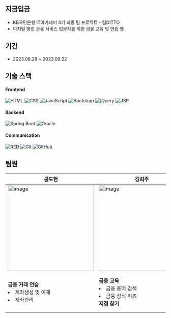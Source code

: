 ## 지금입금
- KB국민은행 IT아카데미 4기 최종 팀 프로젝트 - 팀DITTO
- 디지털 뱅킹 금융 서비스 입문자를 위한 금융 교육 및 연습 웹
## 기간
- 2023.08.28 ~ 2023.09.22
## 기술 스택
#### Frontend
<p>
  <img alt="HTML" src="https://img.shields.io/badge/HTML-E34F26.svg?&style=for-the-badge&logo=HTML5&logoColor=white"/>
  <img alt="CSS" src="https://img.shields.io/badge/CSS-1572B6.svg?&style=for-the-badge&logo=CSS3&logoColor=white"/>
  <img alt="JavaScript" src="https://img.shields.io/badge/JAVASCRIPT-F7DF1E.svg?&style=for-the-badge&logo=JavaScript&logoColor=white"/>
  <img alt="Bootstrap" src="https://img.shields.io/badge/BOOTSTRAP-7952B3.svg?&style=for-the-badge&logo=Bootstrap&logoColor=white"/>
  <img alt="jQuery" src="https://img.shields.io/badge/JQUERY-0769AD.svg?&style=for-the-badge&logo=jQuery&logoColor=white"/>
  <img alt="JSP" src="https://img.shields.io/badge/JSP-007396.svg?&style=for-the-badge&logo=Java&logoColor=white"/>
</p>

#### Backend
<p>
  <img alt="Spring Boot" src="https://img.shields.io/badge/SPRING%20BOOT-6DB33F.svg?&style=for-the-badge&logo=Spring&logoColor=white"/>
  <img alt="Oracle" src="https://img.shields.io/badge/ORACLE-F80000.svg?&style=for-the-badge&logo=Oracle&logoColor=white"/>
</p>

#### Communication
<p>
  <img alt="RED" src ="https://img.shields.io/badge/Notion-000000.svg?&style=for-the-badge&logo=Notion&logoColor=white"/>
  <img alt="Git" src="https://img.shields.io/badge/git-E6484F.svg?style=for-the-badge&logo=git&logoColor=white"/>
  <img alt="GitHub" src="https://img.shields.io/badge/github-%23121011.svg?style=for-the-badge&logo=github&logoColor=white"/>
</p>

## 팀원
|공도현|김희주|남다윤|박수현|신윤철|
|---|---|---|---|---|
|<img width="270" alt="image" src="https://github.com/syc98syc/KB04_TeamProject/assets/67685741/02986a1c-2bee-45e7-80cb-9c1d9655873f">|<img width="270" alt="image" src="https://github.com/syc98syc/KB04_TeamProject/assets/67685741/04d334cd-ec3a-4db0-a0ef-241cac14fc4d">|<img width="270" alt="image" src="https://github.com/syc98syc/KB04_TeamProject/assets/67685741/3536617d-ba20-4b60-81d8-b450d574a3fd">|<img width="270" alt="image" src="https://github.com/syc98syc/KB04_TeamProject/assets/67685741/0fb97765-847c-4d09-a967-9a3804d48426">|<img width="270" alt="image" src="https://github.com/syc98syc/KB04_TeamProject/assets/67685741/d0c44b7d-d9fd-4095-8e87-af778f3561b2">|
|<b>금융 거래 연습</b> <li>계좌생성 및 이체<li>계좌관리|<b>금융 교육</b><li>금융 용어 검색<li>금융 상식 퀴즈</li><b>지점 찾기</b>|<b>금융 거래 연습</b> <li>카드 발급 및 조회<li>인증서 발급|<b>회원관리</b><li>회원가입 및 관리<li>로그인, 로그아웃</li><b>포인트</b><li>조회, 적립, 전환|<b>커뮤니티</b>|
